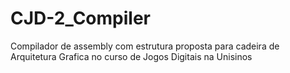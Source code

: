 # CJD-2_Compiler
Compilador de assembly com estrutura proposta para cadeira de Arquitetura Grafica no curso de Jogos Digitais na Unisinos

